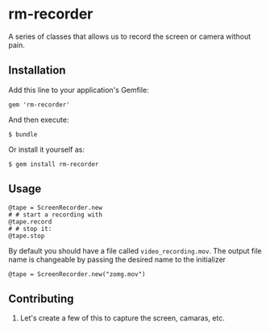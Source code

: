 # rm-recorder

A series of classes that allows us to record the screen or camera without pain.

## Installation

Add this line to your application's Gemfile:

    gem 'rm-recorder'

And then execute:

    $ bundle

Or install it yourself as:

    $ gem install rm-recorder

## Usage

    @tape = ScreenRecorder.new
    # # start a recording with
    @tape.record
    # # stop it: 
    @tape.stop 


By default you should have a file called `video_recording.mov`. The output file name is changeable by passing the desired name to the initializer

    @tape = ScreenRecorder.new("zomg.mov")

## Contributing

1. Let's create a few of this to capture the screen, camaras, etc.
